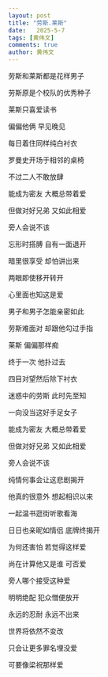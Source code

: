 ```yaml
---
layout: post
title: "劳斯.莱斯"
date:   2025-5-7
tags: [黄伟文]
comments: true
author: 黄伟文
---
```


劳斯和莱斯都是花样男子

劳斯原是个校队的优秀种子

莱斯只喜爱读书

偏偏他俩 早见晚见

每日着住同样纯白衬衣

罗曼史开场于相邻的桌椅

不过二人不敢放肆

能成为密友 大概总带着爱

但做对好兄弟 又如此相爱

旁人会说不该

忘形时搭膊 自有一面退开

暗里很享受 却怕讲出来

两眼即使移开转开

心里面也知这是爱

男子和男子怎能亲密如此

劳斯难面对 却跟他勾过手指

莱斯 偏偏那样痴

终于一次 他扑过去

四目对望然后除下衬衣

迷惑中的劳斯 此时先至知

一向没当这好手足女子

能成为密友 大概总带着爱

但做对好兄弟 又如此相爱

旁人会说不该

纯情何事会让这悲剧揭开

他真的很意外 想起相识以来

一起温书逛街听歌看海

日日也亲昵如情侣 底牌终揭开

为何还害怕 若觉得这样爱

尚在计算他又是谁 可否爱

旁人哪个接受这种爱

明明绝配 犯众憎便放开

永远的忍耐 永远不出来

世界将依然不变改

只会让更多罪名埋没爱

可要像梁祝那样爱
